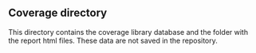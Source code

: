 ## Coverage directory 

This directory contains the coverage library database and the folder with the report html files. 
These data are not saved in the repository.